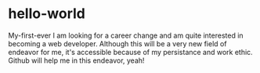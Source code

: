 # hello-world
My-first-ever
I am looking for a career change and am quite interested in becoming a web developer.
Although this will be a very new field of endeavor for me, it's accessible because of my persistance and work ethic.
Github will help me in this endeavor, yeah!

